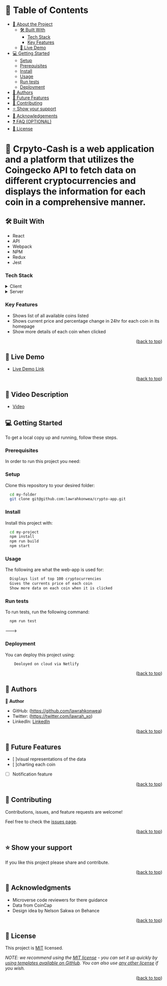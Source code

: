 

<!-- TABLE OF CONTENTS -->

# 📗 Table of Contents

- [📖 About the Project](#about-project)
  - [🛠 Built With](#built-with)
    - [Tech Stack](#tech-stack)
    - [Key Features](#key-features)
  - [🚀 Live Demo](#live-demo)
- [💻 Getting Started](#getting-started)
  - [Setup](#setup)
  - [Prerequisites](#prerequisites)
  - [Install](#install)
  - [Usage](#usage)
  - [Run tests](#run-tests)
  - [Deployment](#triangular_flag_on_post-deployment)
- [👥 Authors](#authors)
- [🔭 Future Features](#future-features)
- [🤝 Contributing](#contributing)
- [⭐️ Show your support](#support)
- [🙏 Acknowledgements](#acknowledgements)
- [❓ FAQ (OPTIONAL)](#faq)
- [📝 License](#license)



# 📖 Crpyto-Cash is a web application and a platform that utilizes the Coingecko API to fetch data on different cryptocurrencies and displays the information for each coin in a comprehensive manner.</a>


## 🛠 Built With <a name="built-with"></a>
- React
- API
- Webpack
- NPM
- Redux
- Jest

### Tech Stack <a name="tech-stack"></a>

<details>
  <summary>Client</summary>
  <ul>
    <li><a>HTML</a></li>
    <li><a>CSS</a></li>
    <li><a>React</a></li>
  </ul>
</details>

<details>
  <summary>Server</summary>
  <ul>
    <li><a>Crypto Cash</a></li>
  </ul>
</details>

### Key Features <a name="key-features"></a>

- Shows list of all available coins listed
- Shows current price and percentage change in 24hr for each coin in its homepage
- Show more details of each coin when clicked

<p align="right">(<a href="#readme-top">back to top</a>)</p>


## 🚀 Live Demo <a name="live-demo"></a>

- [Live Demo Link](https://crypto-cash-website.netlify.app/)

<p align="right">(<a href="#readme-top">back to top</a>)</p>

## 🚀 Video Description <a name=""></a>
- [Video](https://youfiles.herokuapp.com/videodictionary/?m=Video_Player_Drive)



## 💻 Getting Started <a name="getting-started"></a>

To get a local copy up and running, follow these steps.

### Prerequisites

In order to run this project you need:

<!--
Example command:

```sh
 gem install rails
```
 -->

### Setup

Clone this repository to your desired folder:


```sh
  cd my-folder
  git clone git@github.com:lawrahkonwea/crypto-app.git
```


### Install

Install this project with:

```sh
  cd my-project
  npm install
  npm run build 
  npm start
```

### Usage

The following are what the web-app is used for:

```sh
  Displays list of top 100 cryptocurrencies
  Gives the currents price of each coin
  Show more data on each coin when it is clicked
```

### Run tests

To run tests, run the following command:

```sh
  npm run test
```
--->

### Deployment

You can deploy this project using:


```sh
    Deoloyed on cloud via Netlify
```

<p align="right">(<a href="#readme-top">back to top</a>)</p>


## 👥 Authors <a name="authors"></a>

👤 **Author**

- GitHub: (https://github.com/lawrahkonwea)
- Twitter: (https://twitter.com/lawrah_xo)
- LinkedIn: [LinkedIn](https://linkedin.com/in/amakalaurakonwea)


<p align="right">(<a href="#readme-top">back to top</a>)</p>


## 🔭 Future Features <a name="future-features"></a>

- [ ]visual representations of the data
- [ ]charting each coin
- [ ] Notification feature

<p align="right">(<a href="#readme-top">back to top</a>)</p>


## 🤝 Contributing <a name="contributing"></a>

Contributions, issues, and feature requests are welcome!

Feel free to check the [issues page](../../issues/).

<p align="right">(<a href="#readme-top">back to top</a>)</p>


## ⭐️ Show your support <a name="support"></a>


If you like this project please share and contribute.

<p align="right">(<a href="#readme-top">back to top</a>)</p>


## 🙏 Acknowledgments <a name="acknowledgements"></a>


- Microverse code reviewers for there guidance
- Data from CoinCap
- Design idea by Nelson Sakwa on Behance

<p align="right">(<a href="#readme-top">back to top</a>)</p>


## 📝 License <a name="license"></a>

This project is [MIT](./LICENSE) licensed.

_NOTE: we recommend using the [MIT license](https://choosealicense.com/licenses/mit/) - you can set it up quickly by [using templates available on GitHub](https://docs.github.com/en/communities/setting-up-your-project-for-healthy-contributions/adding-a-license-to-a-repository). You can also use [any other license](https://choosealicense.com/licenses/) if you wish._

<p align="right">(<a href="#readme-top">back to top</a>)</p>
